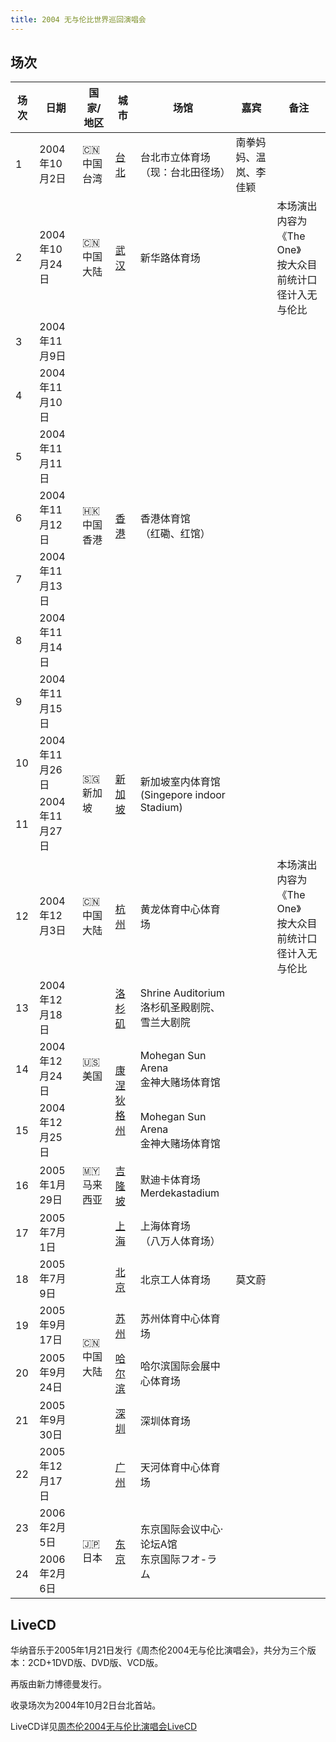 ```yaml
---
title: 2004 无与伦比世界巡回演唱会
---
```



## 场次
<table>
    <thead> <!-- 表头区域 -->
        <tr>
            <th>场次</th>
            <th>日期</th>
            <th>国家/地区</th>
            <th>城市</th>
            <th>场馆</th>
            <th>嘉宾</th>
            <th>备注</th>
        </tr>
    </thead>
    <tbody> <!-- 表格主体 -->
        <tr>
            <td>1</td>
            <td>2004年10月2日</td>
            <td>🇨🇳 中国台湾</td>
            <td><a href="/show/Concert/2004incomparable/2004Taipei.html">台北</a></td>
            <td>台北市立体育场<br>（现：台北田径场）</td>
            <td>南拳妈妈、温岚、李佳颖</td>
            <td></td>
        </tr>
        <tr>
            <td>2</td>
            <td>2004年10月24日</td>
            <td>🇨🇳 中国大陆</td>
            <td><a href="/show/Concert/2002TheOne/2004WuHan.html">武汉</a></td>
            <td>新华路体育场</td>
            <td></td>
            <td>本场演出内容为《The One》<br/>按大众目前统计口径计入无与伦比</td>
        </tr>
        <tr>
            <td>3</td>
            <td>2004年11月9日</td>
            <td rowspan="7">🇭🇰 中国香港</td>
            <td rowspan="7"><a href="/show/Concert/2004incomparable/2004HongKong.html">香港</a></td>
            <td rowspan="7">香港体育馆<br>（红磡、红馆）</td>
            <td></td>
            <td></td>
        </tr>
        <tr>
            <td>4</td>
            <td>2004年11月10日</td>
            <td></td>
            <td></td>
        </tr>
        <tr>
            <td>5</td>
            <td>2004年11月11日</td>
            <td></td>
            <td></td>
        </tr>
        <tr>
            <td>6</td>
            <td>2004年11月12日</td>
            <td></td>
            <td></td>
        </tr>
        <tr>
            <td>7</td>
            <td>2004年11月13日</td>
            <td></td>
            <td></td>
        </tr>
        <tr>
            <td>8</td>
            <td>2004年11月14日</td>
            <td></td>
            <td></td>
        </tr>
        <tr>
            <td>9</td>
            <td>2004年11月15日</td>
            <td></td>
            <td></td>
        </tr>
        <tr>
            <td>10</td>
            <td>2004年11月26日</td>
            <td rowspan="2">🇸🇬 新加坡</td>
            <td rowspan="2"><a href="/show/Concert/2004incomparable/2004Singapore.html">新加坡</a></td>
            <td rowspan="2">新加坡室内体育馆<br>(Singepore indoor Stadium)</td>
            <td></td>
            <td></td>
        </tr>
        <tr>
            <td>11</td>
            <td>2004年11月27日</td>
            <td></td>
            <td></td>
        </tr>
        <tr>
            <td>12</td>
            <td>2004年12月3日</td>
            <td>🇨🇳 中国大陆</td>
            <td><a href="/show/Concert/2002TheOne/2004HangZhou.html">杭州</a></td>
            <td>黄龙体育中心体育场</td>
            <td></td>
            <td>本场演出内容为《The One》<br/>按大众目前统计口径计入无与伦比</td>
        </tr>
        <tr>
            <td>13</td>
            <td>2004年12月18日</td>
            <td rowspan="3">🇺🇸 美国</td>
            <td><a href="/show/Concert/2004incomparable/2004LosAngeles.html">洛杉矶</a></td>
            <td>Shrine Auditorium<br>洛杉矶圣殿剧院、雪兰大剧院</td>
            <td></td>
            <td></td>
        </tr>
        <tr>
            <td>14</td>
            <td>2004年12月24日</td>
            <td rowspan="2"><a href="/show/Concert/2004incomparable/2004Connecticut.html">康涅狄格州</a></td>
            <td>Mohegan Sun Arena<br>金神大赌场体育馆</td>
            <td></td>
            <td></td>
        </tr>
        <tr>
            <td>15</td>
            <td>2004年12月25日</td>
            <td>Mohegan Sun Arena<br>金神大赌场体育馆</td>
            <td></td>
            <td></td>
        </tr>
        <tr>
            <td>16</td>
            <td>2005年1月29日</td>
            <td>🇲🇾 马来西亚</td>
            <td><a href="/show/Concert/2004incomparable/2005KualaLumpur.html">吉隆坡</a></td>
            <td>默迪卡体育场<br>Merdekastadium</td>
            <td></td>
            <td></td>
        </tr>
        <tr>
            <td>17</td>
            <td>2005年7月1日</td>
            <td rowspan="6">🇨🇳 中国大陆</td>
            <td><a href="/show/Concert/2004incomparable/2005ShangHai.html">上海</a></td>
            <td>上海体育场<br>（八万人体育场）</td>
            <td></td>
            <td></td>
        </tr>
        <tr>
            <td>18</td>
            <td>2005年7月9日</td>
            <td><a href="/show/Concert/2004incomparable/2005BeiJing.html">北京</a></td>
            <td>北京工人体育场</td>
            <td>莫文蔚</td>
            <td></td>
        </tr>
        <tr>
            <td>19</td>
            <td>2005年9月17日</td>
            <td><a href="/show/Concert/2004incomparable/2005SuZhou.html">苏州</a></td>
            <td>苏州体育中心体育场</td>
            <td></td>
            <td></td>
        </tr>
        <tr>
            <td>20</td>
            <td>2005年9月24日</td>
            <td><a href="/show/Concert/2004incomparable/2005HarBin.html">哈尔滨</a></td>
            <td>哈尔滨国际会展中心体育场</td>
            <td></td>
            <td></td>
        </tr>
        <tr>
            <td>21</td>
            <td>2005年9月30日</td>
            <td><a href="/show/Concert/2004incomparable/2005ShenZhen.html">深圳</a></td>
            <td>深圳体育场</td>
            <td></td>
            <td></td>
        </tr>
        <tr>
            <td>22</td>
            <td>2005年12月17日</td>
            <td><a href="/show/Concert/2004incomparable/2005GuangZhou.html">广州</a></td>
            <td>天河体育中心体育场</td>
            <td></td>
            <td></td>
        </tr>
        <tr>
            <td>23</td>
            <td>2006年2月5日</td>
            <td rowspan="2">🇯🇵 日本</td>
            <td rowspan="2"><a href="/show/Concert/2004incomparable/2006Tokyo.html">东京</a></td>
            <td rowspan="2">东京国际会议中心·论坛A馆<br>东京国际フオ-ラム</td>
            <td></td>
            <td></td>
        </tr>
        <tr>
            <td>24</td>
            <td>2006年2月6日</td>
            <td></td>
            <td></td>
        </tr>
    </tbody>
</table>

## LiveCD
华纳音乐于2005年1月21日发行《周杰伦2004无与伦比演唱会》，共分为三个版本：2CD+1DVD版、DVD版、VCD版。

再版由新力博德曼发行。

收录场次为2004年10月2日台北首站。

LiveCD详见[周杰伦2004无与伦比演唱会LiveCD](/composition/live/2004incomparable/README.md)